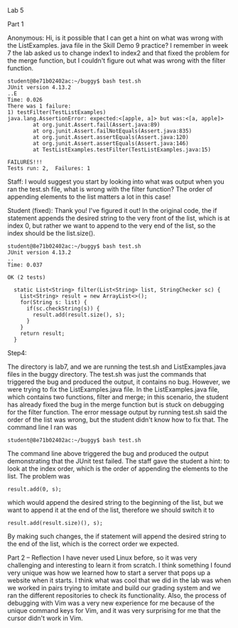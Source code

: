 Lab 5


Part 1


Anonymous:
Hi, is it possible that I can get a hint on what was wrong with the ListExamples. java file in the Skill Demo 9 practice? I remember in week 7 the lab asked us to change index1 to index2 and that fixed the problem for the merge function, but I couldn't figure out what was wrong with the filter function.

```
student@8e71b02402ac:~/buggy$ bash test.sh
JUnit version 4.13.2
..E
Time: 0.026
There was 1 failure:
1) testFilter(TestListExamples)
java.lang.AssertionError: expected:<[apple, a]> but was:<[a, apple]>
        at org.junit.Assert.fail(Assert.java:89)
        at org.junit.Assert.failNotEquals(Assert.java:835)
        at org.junit.Assert.assertEquals(Assert.java:120)
        at org.junit.Assert.assertEquals(Assert.java:146)
        at TestListExamples.testFilter(TestListExamples.java:15)

FAILURES!!!
Tests run: 2,  Failures: 1
```
Staff:
I would suggest you start by looking into what was output when you ran the test.sh file, what is wrong with the filter function? The order of appending elements to the list matters a lot in this case!

Student (fixed):
Thank you! I've figured it out! In the original code, the if statement appends the desired string to the very front of the list, which is at index 0, but rather we want to append to the very end of the list, so the index should be the list.size().

```
student@8e71b02402ac:~/buggy$ bash test.sh
JUnit version 4.13.2
..
Time: 0.037

OK (2 tests)
```
```
  static List<String> filter(List<String> list, StringChecker sc) {
    List<String> result = new ArrayList<>();
    for(String s: list) {
      if(sc.checkString(s)) {
        result.add(result.size(), s);
      }
    }
    return result;
  }
```
Step4:

The directory is lab7, and we are running the test.sh and ListExamples.java files in the buggy directory. The test.sh was just the commands that triggered the bug and produced the output, it contains no bug. However, we were trying to fix the ListExamples.java file. In the ListExamples.java file, which contains two functions, filter and merge; in this scenario, the student has already fixed the bug in the merge function but is stuck on debugging for the filter function. The error message output by running test.sh said the order of the list was wrong, but the student didn't know how to fix that. The command line I ran was
```
student@8e71b02402ac:~/buggy$ bash test.sh
```
The command line above triggered the bug and produced the output demonstrating that the JUnit test failed. The staff gave the student a hint: to look at the index order, which is the order of appending the elements to the list. The problem was 
```
result.add(0, s);
```
which would append the desired string to the beginning of the list, but we want to append it at the end of the list, therefore we should switch it to 
```
result.add(result.size)(), s);
```
By making such changes, the if statement will append the desired string to the end of the list, which is the correct order we expected.

Part 2 – Reflection
I have never used Linux before, so it was very challenging and interesting to learn it from scratch. I think something I found very unique was how we learned how to start a server that pops up a website when it starts. I think what was cool that we did in the lab was when we worked in pairs trying to imitate and build our grading system and we ran the different repositories to check its functionality. Also, the process of debugging with Vim was a very new experience for me because of the unique command keys for Vim, and it was very surprising for me that the cursor didn't work in Vim. 

